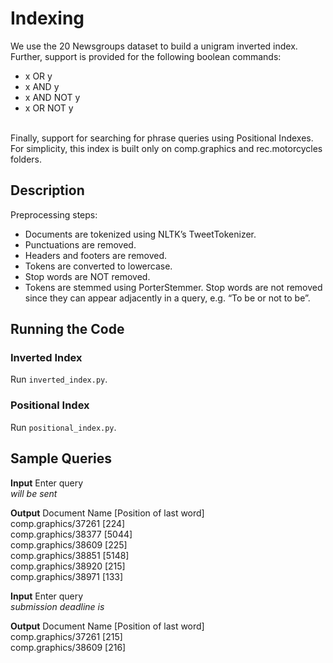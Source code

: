 # Indexing

We use the 20 Newsgroups dataset to build a unigram inverted index.
Further, support is provided for the following boolean commands:
- x OR y
- x AND y
- x AND NOT y
- x OR NOT y
<br/>
Finally, support for searching for phrase queries using Positional Indexes. For simplicity, this index is built only on comp.graphics and rec.motorcycles folders.

## Description

Preprocessing steps:
- Documents are tokenized using NLTK’s TweetTokenizer.
- Punctuations are removed.
- Headers and footers are removed.
- Tokens are converted to lowercase.
- Stop words are NOT removed.
- Tokens are stemmed using PorterStemmer.
Stop words are not removed since they can appear adjacently in a query, e.g. “To be or not to be”.

## Running the Code

### Inverted Index
Run `inverted_index.py`.
### Positional Index
Run `positional_index.py`.

## Sample Queries
**Input**
Enter query<br/>
*will be sent*

**Output**
Document Name [Position of last word]<br/>
comp.graphics/37261 [224]<br/>
comp.graphics/38377 [5044]<br/>
comp.graphics/38609 [225]<br/>
comp.graphics/38851 [5148]<br/>
comp.graphics/38920 [215]<br/>
comp.graphics/38971 [133]

**Input**
Enter query<br/>
*submission deadline is*

**Output**
Document Name [Position of last word]<br/>
comp.graphics/37261 [215]<br/>
comp.graphics/38609 [216]
